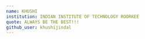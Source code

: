 ```yaml
---
name: KHUSHI
institution: INDIAN INSTITUTE OF TECHNOLOGY ROORKEE
quote: ALWAYS BE THE BEST!!!
github_user: khushijindal
---
```

